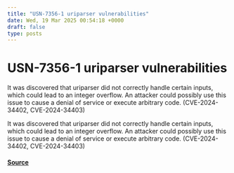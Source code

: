 ```yaml
---
title: "USN-7356-1 uriparser vulnerabilities"
date: Wed, 19 Mar 2025 00:54:18 +0000
draft: false
type: posts
---
```

# USN-7356-1 uriparser vulnerabilities





It was discovered that uriparser did not correctly handle certain inputs, which could lead to an integer overflow. An attacker could possibly use this issue to cause a denial of service or execute arbitrary code. (CVE-2024-34402, CVE-2024-34403) 

It was discovered that uriparser did not correctly handle certain inputs, which could lead to an integer overflow. An attacker could possibly use this issue to cause a denial of service or execute arbitrary code. (CVE-2024-34402, CVE-2024-34403)

#### [Source](https://ubuntu.com/security/notices/USN-7356-1)

